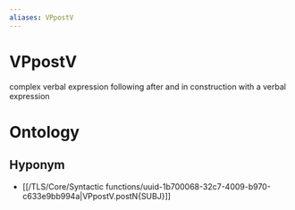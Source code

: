 ```yaml
---
aliases: VPpostV
---
```

# VPpostV

complex verbal expression following after and in construction with a verbal expression
# Ontology

## Hyponym
- [[/TLS/Core/Syntactic functions/uuid-1b700068-32c7-4009-b970-c633e9bb994a|VPpostV.postN{SUBJ}]]